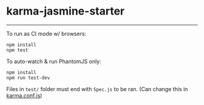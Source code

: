 # karma-jasmine-starter
-----------------------
To run as CI mode w/ browsers:
```
npm install
npm test
```
To auto-watch & run PhantomJS only:
```
npm install
npm run test-dev
```

Files in `test/` folder must end with `Spec.js` to be ran. (Can change this in [karma.conf.js](https://github.com/Kottans/karma-jasmine-starter/blob/master/karma.conf.js#L14))
